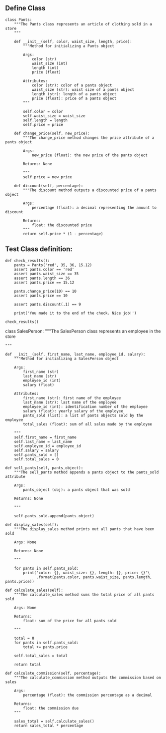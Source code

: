 ## Define Class
```
class Pants:
    """The Pants class represents an article of clothing sold in a store
    """

    def __init__(self, color, waist_size, length, price):
        """Method for initializing a Pants object

        Args:
            color (str)
            waist_size (int)
            length (int)
            price (float)

        Attributes:
            color (str): color of a pants object
            waist_size (str): waist size of a pants object
            length (str): length of a pants object
            price (float): price of a pants object
        """

        self.color = color
        self.waist_size = waist_size
        self.length = length
        self.price = price

    def change_price(self, new_price):
        """The change_price method changes the price attribute of a pants object

        Args:
            new_price (float): the new price of the pants object

        Returns: None

        """
        self.price = new_price

    def discount(self, percentage):
        """The discount method outputs a discounted price of a pants object

        Args:
            percentage (float): a decimal representing the amount to discount

        Returns:
            float: the discounted price
        """
        return self.price * (1 - percentage)
```

## Test Class definition:
```
def check_results():
    pants = Pants('red', 35, 36, 15.12)
    assert pants.color == 'red'
    assert pants.waist_size == 35
    assert pants.length == 36
    assert pants.price == 15.12

    pants.change_price(10) == 10
    assert pants.price == 10

    assert pants.discount(.1) == 9

    print('You made it to the end of the check. Nice job!')

check_results()
```



class SalesPerson:
    """The SalesPerson class represents an employee in the store

    """

    def __init__(self, first_name, last_name, employee_id, salary):
        """Method for initializing a SalesPerson object

        Args:
            first_name (str)
            last_name (str)
            employee_id (int)
            salary (float)

        Attributes:
            first_name (str): first name of the employee
            last_name (str): last name of the employee
            employee_id (int): identification number of the employee
            salary (float): yearly salary of the employee
            pants_sold (list): a list of pants objects sold by the employee
            total_sales (float): sum of all sales made by the employee

        """
        self.first_name = first_name
        self.last_name = last_name
        self.employee_id = employee_id
        self.salary = salary
        self.pants_sold = []
        self.total_sales = 0

    def sell_pants(self, pants_object):
        """The sell_pants method appends a pants object to the pants_sold attribute

        Args:
            pants_object (obj): a pants object that was sold

        Returns: None

        """

        self.pants_sold.append(pants_object)

    def display_sales(self):
        """The display_sales method prints out all pants that have been sold

        Args: None

        Returns: None

        """

        for pants in self.pants_sold:
            print('color: {}, waist_size: {}, length: {}, price: {}'\
                  .format(pants.color, pants.waist_size, pants.length, pants.price))

    def calculate_sales(self):
        """The calculate_sales method sums the total price of all pants sold

        Args: None

        Returns:
            float: sum of the price for all pants sold

        """

        total = 0
        for pants in self.pants_sold:
            total += pants.price

        self.total_sales = total

        return total

    def calculate_commission(self, percentage):
        """The calculate_commission method outputs the commission based on sales

        Args:
            percentage (float): the commission percentage as a decimal

        Returns:
            float: the commission due
        """

        sales_total = self.calculate_sales()
        return sales_total * percentage

